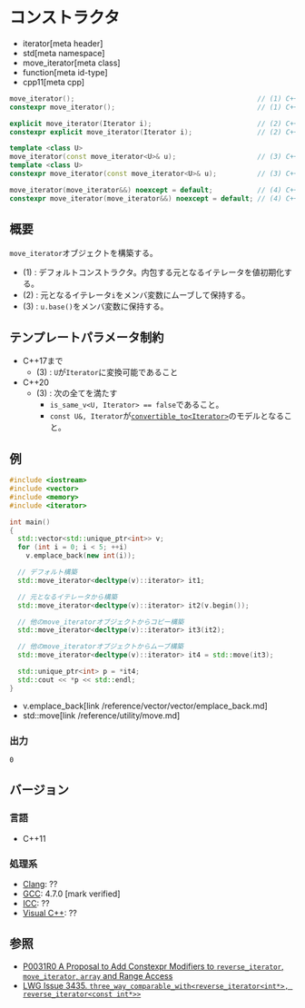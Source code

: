 # コンストラクタ
* iterator[meta header]
* std[meta namespace]
* move_iterator[meta class]
* function[meta id-type]
* cpp11[meta cpp]

```cpp
move_iterator();                                             // (1) C++11
constexpr move_iterator();                                   // (1) C++17

explicit move_iterator(Iterator i);                          // (2) C++11
constexpr explicit move_iterator(Iterator i);                // (2) C++17

template <class U>
move_iterator(const move_iterator<U>& u);                    // (3) C++11
template <class U>
constexpr move_iterator(const move_iterator<U>& u);          // (3) C++17

move_iterator(move_iterator&&) noexcept = default;           // (4) C++11
constexpr move_iterator(move_iterator&&) noexcept = default; // (4) C++17
```

## 概要
`move_iterator`オブジェクトを構築する。

- (1) : デフォルトコンストラクタ。内包する元となるイテレータを値初期化する。
- (2) : 元となるイテレータ`i`をメンバ変数にムーブして保持する。
- (3) : `u.base()`をメンバ変数に保持する。

## テンプレートパラメータ制約

- C++17まで
    - (3) : `U`が`Iterator`に変換可能であること
- C++20
    - (3) : 次の全てを満たす
        - `is_same_v<U, Iterator> == false`であること。
        - `const U&, Iterator`が[`convertible_to<Iterator>`](/reference/concepts/convertible_to.md)のモデルとなること。

## 例
```cpp example
#include <iostream>
#include <vector>
#include <memory>
#include <iterator>

int main()
{
  std::vector<std::unique_ptr<int>> v;
  for (int i = 0; i < 5; ++i)
    v.emplace_back(new int(i));

  // デフォルト構築
  std::move_iterator<decltype(v)::iterator> it1;

  // 元となるイテレータから構築
  std::move_iterator<decltype(v)::iterator> it2(v.begin());

  // 他のmove_iteratorオブジェクトからコピー構築
  std::move_iterator<decltype(v)::iterator> it3(it2);

  // 他のmove_iteratorオブジェクトからムーブ構築
  std::move_iterator<decltype(v)::iterator> it4 = std::move(it3);

  std::unique_ptr<int> p = *it4;
  std::cout << *p << std::endl;
}
```
* v.emplace_back[link /reference/vector/vector/emplace_back.md]
* std::move[link /reference/utility/move.md]

### 出力
```
0
```

## バージョン
### 言語
- C++11

### 処理系
- [Clang](/implementation.md#clang): ??
- [GCC](/implementation.md#gcc): 4.7.0 [mark verified]
- [ICC](/implementation.md#icc): ??
- [Visual C++](/implementation.md#visual_cpp): ??


## 参照
- [P0031R0 A Proposal to Add Constexpr Modifiers to `reverse_iterator`, `move_iterator`, `array` and Range Access](http://www.open-std.org/jtc1/sc22/wg21/docs/papers/2015/p0031r0.html)
- [LWG Issue 3435. `three_way_comparable_with<reverse_iterator<int*>, reverse_iterator<const int*>>`](https://cplusplus.github.io/LWG/issue3435)

